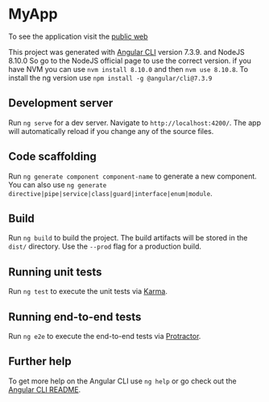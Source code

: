 # MyApp

To see the application visit the [public web](https://antoniomcv.github.io/angulartest/)

This project was generated with [Angular CLI](https://github.com/angular/angular-cli) version 7.3.9. and NodeJS 8.10.0
So go to the NodeJS official page to use the correct version. if you have NVM you can use `nvm install 8.10.0` and then `nvm use 8.10.8`.
To install the ng version use `npm install -g @angular/cli@7.3.9`

## Development server

Run `ng serve` for a dev server. Navigate to `http://localhost:4200/`. The app will automatically reload if you change any of the source files.

## Code scaffolding

Run `ng generate component component-name` to generate a new component. You can also use `ng generate directive|pipe|service|class|guard|interface|enum|module`.

## Build

Run `ng build` to build the project. The build artifacts will be stored in the `dist/` directory. Use the `--prod` flag for a production build.

## Running unit tests

Run `ng test` to execute the unit tests via [Karma](https://karma-runner.github.io).

## Running end-to-end tests

Run `ng e2e` to execute the end-to-end tests via [Protractor](http://www.protractortest.org/).

## Further help

To get more help on the Angular CLI use `ng help` or go check out the [Angular CLI README](https://github.com/angular/angular-cli/blob/master/README.md).
